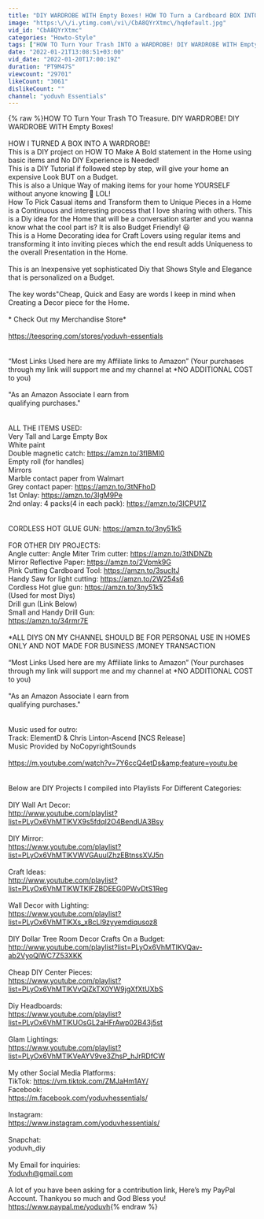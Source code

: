 ```yaml
---
title: "DIY WARDROBE WITH Empty Boxes! HOW TO Turn a Cardboard BOX INTO a WARDROBE!"
image: "https:\/\/i.ytimg.com\/vi\/CbA8QYrXtmc\/hqdefault.jpg"
vid_id: "CbA8QYrXtmc"
categories: "Howto-Style"
tags: ["HOW TO Turn Your Trash INTO a WARDROBE! DIY WARDROBE WITH Empty Boxes!","YODUVH Wardrobe","wardrobe diy"]
date: "2022-01-21T13:08:51+03:00"
vid_date: "2022-01-20T17:00:19Z"
duration: "PT9M47S"
viewcount: "29701"
likeCount: "3061"
dislikeCount: ""
channel: "yoduvh Essentials"
---
```

{% raw %}HOW TO Turn Your Trash TO Treasure.  DIY WARDROBE! DIY WARDROBE WITH Empty Boxes! <br /><br />HOW I TURNED A BOX INTO A WARDROBE! <br />This is a DIY project on HOW TO Make A Bold statement in the Home using basic items and No DIY Experience is Needed! <br />This is a DIY Tutorial if followed step by step, will give your home an expensive Look BUT on a Budget. <br />This is also a Unique Way of making items for your home YOURSELF without anyone knowing 🤫 LOL! <br />How To Pick Casual items and Transform them to Unique Pieces in a Home is a Continuous and interesting process that I love sharing with others. This is a Diy idea for the Home that will be a conversation starter and you wanna know what the cool part is?  It is also Budget Friendly! 😃<br />This is a Home Decorating idea for Craft Lovers using regular items and transforming it into inviting pieces which the end result adds Uniqueness to the overall Presentation in the Home. <br /><br />This is an Inexpensive yet sophisticated Diy that Shows Style and Elegance that is personalized on a Budget. <br /><br />The key words&quot;Cheap, Quick and Easy are words I keep in mind when Creating a Decor piece for the Home. <br /><br />* Check Out my Merchandise Store*<br /><br /><a rel="nofollow" target="blank" href="https://teespring.com/stores/yoduvh-essentials">https://teespring.com/stores/yoduvh-essentials</a><br /><br /><br />“Most Links Used here are my Affiliate links to Amazon” (Your purchases through my link will support me and my channel at *NO ADDITIONAL COST to you)<br /><br />&quot;As an Amazon Associate I earn from<br />qualifying purchases.&quot;<br /><br /><br />ALL THE ITEMS USED: <br />Very Tall and Large Empty Box<br />White paint <br />Double magnetic catch: <a rel="nofollow" target="blank" href="https://amzn.to/3fIBMI0">https://amzn.to/3fIBMI0</a><br />Empty roll (for handles)<br />Mirrors <br />Marble contact paper from Walmart <br />Grey contact paper: <a rel="nofollow" target="blank" href="https://amzn.to/3tNFhoD">https://amzn.to/3tNFhoD</a><br />1st Onlay: <a rel="nofollow" target="blank" href="https://amzn.to/3IgM9Pe">https://amzn.to/3IgM9Pe</a><br />2nd onlay: 4 packs(4 in each pack): <a rel="nofollow" target="blank" href="https://amzn.to/3ICPU1Z">https://amzn.to/3ICPU1Z</a><br /><br /><br />CORDLESS HOT GLUE GUN: <a rel="nofollow" target="blank" href="https://amzn.to/3ny51k5">https://amzn.to/3ny51k5</a><br /><br />FOR OTHER DIY PROJECTS: <br />Angle cutter: Angle Miter Trim cutter: <a rel="nofollow" target="blank" href="https://amzn.to/3tNDNZb">https://amzn.to/3tNDNZb</a><br />Mirror Reflective Paper: <a rel="nofollow" target="blank" href="https://amzn.to/2Vpmk9G">https://amzn.to/2Vpmk9G</a><br />Pink Cutting Cardboard Tool: <a rel="nofollow" target="blank" href="https://amzn.to/3sucItJ">https://amzn.to/3sucItJ</a><br />Handy Saw for light cutting: <a rel="nofollow" target="blank" href="https://amzn.to/2W254s6">https://amzn.to/2W254s6</a><br />Cordless Hot glue gun: <a rel="nofollow" target="blank" href="https://amzn.to/3ny51k5">https://amzn.to/3ny51k5</a><br />(Used for most Diys)<br />Drill gun (Link Below)<br />Small and Handy Drill Gun:<br /><a rel="nofollow" target="blank" href="https://amzn.to/34rmr7E">https://amzn.to/34rmr7E</a><br /><br />*ALL DIYS ON MY CHANNEL SHOULD BE FOR PERSONAL USE  IN HOMES ONLY AND NOT MADE  FOR BUSINESS /MONEY TRANSACTION <br /><br />“Most Links Used here are my Affiliate links to Amazon” (Your purchases through my link will support me and my channel at *NO ADDITIONAL COST to you)<br /><br />&quot;As an Amazon Associate I earn from<br />qualifying purchases.&quot;<br /><br /><br />Music used for outro:<br />Track: ElementD &amp; Chris Linton-Ascend [NCS Release]<br />Music Provided by NoCopyrightSounds<br /><br /><a rel="nofollow" target="blank" href="https://m.youtube.com/watch?v=7Y6ccQ4etDs&amp;feature=youtu.be">https://m.youtube.com/watch?v=7Y6ccQ4etDs&amp;feature=youtu.be</a><br /><br /><br />Below are DIY Projects I compiled into Playlists For Different Categories:<br /><br />DIY Wall Art Decor:<br /><a rel="nofollow" target="blank" href="http://www.youtube.com/playlist?list=PLyOx6VhMTlKVX9s5fdqI2O4BendUA3Bsy">http://www.youtube.com/playlist?list=PLyOx6VhMTlKVX9s5fdqI2O4BendUA3Bsy</a><br /><br />DIY Mirror:<br /><a rel="nofollow" target="blank" href="https://www.youtube.com/playlist?list=PLyOx6VhMTlKVWVGAuulZhzEBtnssXVJ5n">https://www.youtube.com/playlist?list=PLyOx6VhMTlKVWVGAuulZhzEBtnssXVJ5n</a><br /><br />Craft Ideas:<br /><a rel="nofollow" target="blank" href="http://www.youtube.com/playlist?list=PLyOx6VhMTlKWTKlFZBDEEG0PWvDtS1Reg">http://www.youtube.com/playlist?list=PLyOx6VhMTlKWTKlFZBDEEG0PWvDtS1Reg</a><br /><br />Wall Decor with Lighting:<br /><a rel="nofollow" target="blank" href="https://www.youtube.com/playlist?list=PLyOx6VhMTlKXs_xBcLl9zyyemdiqusoz8">https://www.youtube.com/playlist?list=PLyOx6VhMTlKXs_xBcLl9zyyemdiqusoz8</a><br /><br />DIY Dollar Tree Room Decor Crafts On a Budget:<br /><a rel="nofollow" target="blank" href="http://www.youtube.com/playlist?list=PLyOx6VhMTlKVQav-ab2VyoQlWC7Z53XKK">http://www.youtube.com/playlist?list=PLyOx6VhMTlKVQav-ab2VyoQlWC7Z53XKK</a><br /><br />Cheap DIY Center Pieces:<br /><a rel="nofollow" target="blank" href="https://www.youtube.com/playlist?list=PLyOx6VhMTlKVvQiZkTX0YW9jgXfXtUXbS">https://www.youtube.com/playlist?list=PLyOx6VhMTlKVvQiZkTX0YW9jgXfXtUXbS</a><br /><br />Diy Headboards:<br /><a rel="nofollow" target="blank" href="https://www.youtube.com/playlist?list=PLyOx6VhMTlKUOsGL2aHFrAwp02B43j5st">https://www.youtube.com/playlist?list=PLyOx6VhMTlKUOsGL2aHFrAwp02B43j5st</a><br /><br />Glam Lightings:<br /><a rel="nofollow" target="blank" href="https://www.youtube.com/playlist?list=PLyOx6VhMTlKVeAYV9ve3ZhsP_hJrRDfCW">https://www.youtube.com/playlist?list=PLyOx6VhMTlKVeAYV9ve3ZhsP_hJrRDfCW</a><br /><br />My other Social Media Platforms:<br />TikTok: <a rel="nofollow" target="blank" href="https://vm.tiktok.com/ZMJaHm1AY/">https://vm.tiktok.com/ZMJaHm1AY/</a><br />Facebook:<br /><a rel="nofollow" target="blank" href="https://m.facebook.com/yoduvhessentials/">https://m.facebook.com/yoduvhessentials/</a><br /><br />Instagram:<br /><a rel="nofollow" target="blank" href="https://www.instagram.com/yoduvhessentials/">https://www.instagram.com/yoduvhessentials/</a><br /><br />Snapchat:<br />yoduvh_diy<br /><br />My Email for inquiries:<br />Yoduvh@gmail.com<br /><br />A lot of you have been asking for a contribution link, Here’s my PayPal Account. Thankyou so much and God Bless you! <br /><a rel="nofollow" target="blank" href="https://www.paypal.me/yoduvh">https://www.paypal.me/yoduvh</a>{% endraw %}
